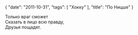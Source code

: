 {
   "date": "2011-10-31",
   "tags": [
      "Хокку"
   ],
   "title": "По Ницше"
}

Только враг сможет  
Сказать в лицо всю правду,  
Друзья пощадят.
